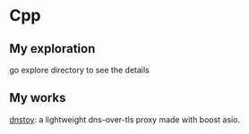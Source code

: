 Cpp
=============

My exploration
-------
go explore directory to see the details

My works
-------

[dnstoy](https://github.com/bin-y/dnstoy): a lightweight dns-over-tls proxy made with boost asio.
